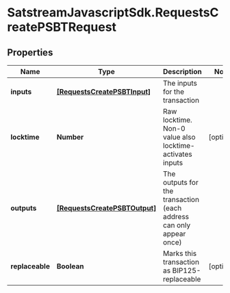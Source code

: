 # SatstreamJavascriptSdk.RequestsCreatePSBTRequest

## Properties
Name | Type | Description | Notes
------------ | ------------- | ------------- | -------------
**inputs** | [**[RequestsCreatePSBTInput]**](RequestsCreatePSBTInput.md) | The inputs for the transaction | 
**locktime** | **Number** | Raw locktime. Non-0 value also locktime-activates inputs | [optional] 
**outputs** | [**[RequestsCreatePSBTOutput]**](RequestsCreatePSBTOutput.md) | The outputs for the transaction (each address can only appear once) | 
**replaceable** | **Boolean** | Marks this transaction as BIP125-replaceable | [optional] 
